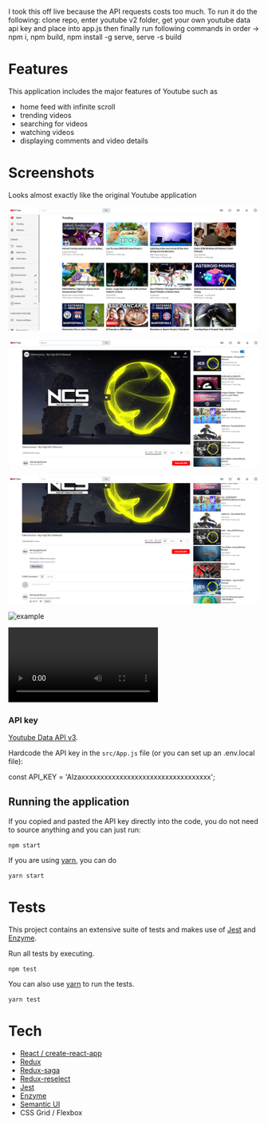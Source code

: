 I took this off live because the API requests costs too much. To run it do the following: clone repo, enter youtube v2 folder, get your own youtube data api key and place into app.js then finally run following commands in order -> npm i, npm build, npm install -g serve, serve -s build

# Features

This application includes the major features of Youtube such as

- home feed with infinite scroll
- trending videos
- searching for videos
- watching videos
- displaying comments and video details

# Screenshots

Looks almost exactly like the original Youtube application

![Youtube in React Home feed](images/youtube-react-home-feed.png)

![Youtube in React Watch-1](images/youtube-react-watch-1.png)

![Youtube in React Watch-2](images/youtube-react-watch-2.png)

![example](/youtube/youtube.gif)

![example](/youtube/youtube-mp4.mp4)

### API key

[Youtube Data API v3](https://developers.google.com/youtube/v3/docs/).

Hardcode the API key in the `src/App.js` file (or you can set up an .env.local file):

const API_KEY = 'AIzaxxxxxxxxxxxxxxxxxxxxxxxxxxxxxxxxxx';


## Running the application

If you copied and pasted the API key directly into the code, you do not need to source anything and you can just run:

```
npm start
```

If you are using [yarn](https://yarnpkg.com/lang/en/), you can do

```
yarn start
```

# Tests

This project contains an extensive suite of tests and makes use of [Jest](https://jestjs.io/) and [Enzyme](https://github.com/airbnb/enzyme).

Run all tests by executing.

```
npm test
```

You can also use [yarn](https://yarnpkg.com/lang/en/) to run the tests.

```
yarn test
```

# Tech

- [React / create-react-app](https://github.com/facebook/create-react-app)
- [Redux](https://redux.js.org/)
- [Redux-saga](https://redux-saga.js.org/)
- [Redux-reselect](https://github.com/reduxjs/reselect)
- [Jest](https://jestjs.io/)
- [Enzyme](https://airbnb.io/enzyme/)
- [Semantic UI](https://react.semantic-ui.com/)
- CSS Grid / Flexbox
